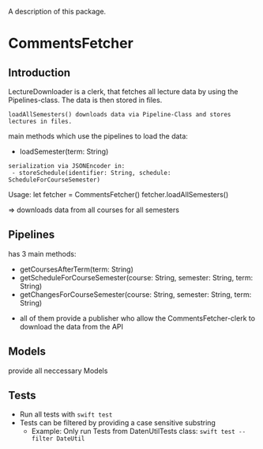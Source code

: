 A description of this package.


# CommentsFetcher

## Introduction

LectureDownloader is a clerk, that fetches all lecture data by using the Pipelines-class.
The data is then stored in files.
```
loadAllSemesters() downloads data via Pipeline-Class and stores lectures in files.
```
main methods which use the pipelines to load the data:
 - loadSemester(term: String)
```
serialization via JSONEncoder in:
 - storeSchedule(identifier: String, schedule: ScheduleForCourseSemester)
```
 Usage:
let fetcher = CommentsFetcher()
fetcher.loadAllSemesters()

=> downloads data from all courses for all semesters

## Pipelines

has 3 main methods:
 - getCoursesAfterTerm(term: String)
 - getScheduleForCourseSemester(course: String, semester: String, term: String)
 - getChangesForCourseSemester(course: String, semester: String, term: String)
 
 * all of them provide a publisher who allow the CommentsFetcher-clerk to download the data from the API

## Models

provide all neccessary Models

## Tests 

* Run all tests with `swift test`
* Tests can be filtered by providing a case sensitive substring
    * Example: Only run Tests from DatenUtilTests class: `swift test --filter DateUtil`